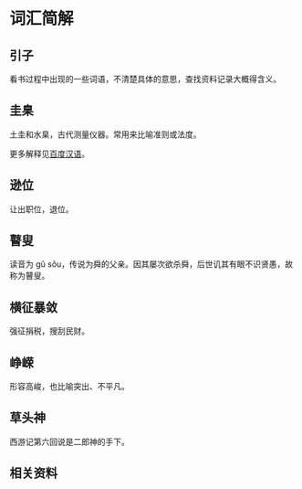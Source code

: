 # 词汇简解

## 引子
看书过程中出现的一些词语，不清楚具体的意思，查找资料记录大概得含义。

## 圭臬
土圭和水臬，古代测量仪器。常用来比喻准则或法度。

更多解释见[百度汉语][url-1]。

## 逊位
让出职位，退位。


## 瞽叟
读音为 gǔ sǒu，传说为舜的父亲。因其屡次欲杀舜，后世讥其有眼不识贤愚，故称为瞽叟。

## 横征暴敛
强征捐税，搜刮民财。

## 峥嵘
形容高峻，也比喻突出、不平凡。

## 草头神
西游记第六回说是二郎神的手下。


## 相关资料




[url-1]:https://hanyu.baidu.com/s?wd=%E5%9C%AD%E8%87%AC&ptype=zici&tn=sug_click